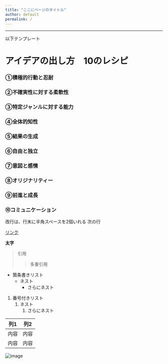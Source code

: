 ```yaml
---
title: "ここにページのタイトル"
author: default
permalink: /
---
```







---

以下テンプレート

# アイデアの出し方　10のレシピ
### ①積極的行動と忍耐
### ②不確実性に対する柔軟性
### ③特定ジャンルに対する能力
### ④全体的知性
### ⑤結果の生成
### ⑥自由と独立
### ⑦意図と感情
### ⑧オリジナリティー
### ⑨前進と成長
### ⑩コミュニケーション

改行は、行末に半角スペースを2個いれる
次の行

[リンク](https://www.google.co.jp/)

**太字**

> 引用
>> 多重引用


- 箇条書きリスト
  - ネスト
    - さらにネスト


1. 番号付きリスト
   1. ネスト
      1. さらにネスト


| 列1  | 列2  |
|-----|-----|
| 内容  | 内容  |
| 内容  | 内容  |

![image](/GHPages_WebSite/assets/images/logo-150.png)
